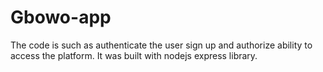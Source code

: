 # Gbowo-app
The code is such as authenticate the user sign up and authorize ability to access the platform.  It was built with nodejs express library.
